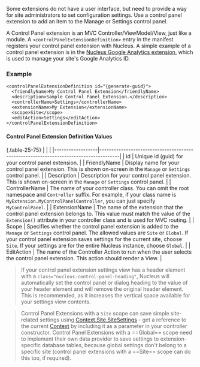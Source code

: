 Some extensions do not have a user interface, but need to provide a way for site administrators to set configuration settings.  Use a control panel extension to add an item to the 
Manage or Settings control panel.

A Control Panel extension is an MVC Controller/ViewModel/View, just like a module.  A `<controlPanelExtensionDefinition>` entry in the manifest registers your control panel extension 
with Nucleus.  A simple example of a control panel extension is in the [Nucleus Google Analytics extension](/other-extensions/google-analytics/), which is used to 
manage your site's Google Analytics ID.

### Example
```
<controlPanelExtensionDefinition id="{generate-guid}">
  <friendlyName>My Control Panel Extension</friendlyName>
  <description>Sample Control Panel Extension.</description>
  <controllerName>Settings</controllerName>
  <extensionName>My Extension</extensionName>
  <scope>Site</scope>
  <editAction>Settings</editAction>
</controlPanelExtensionDefinition>
```

#### Control Panel Extension Definition Values
{.table-25-75}
|                  |                                                                                      |
|------------------|--------------------------------------------------------------------------------------|
| id               | Unique id (guid) for your control panel extension. |
| FriendlyName     | Display name for your control panel extension.  This is shown on-screen in the `Manage` or `Settings` control panel. |
| Description      | Description for your control panel extension.  This is shown on-screen in the `Manage` or `Settings` control panel. |
| ControllerName   | The name of your controller class.  You can omit the root namespace and `Controller` suffix. For example, if your class name is `MyExtension.MyControlPanelController`, you can just specify `MyControlPanel`. |
| ExtensionName    | The name of the extension that the control panel extension belongs to.  This value must match the value of the `Extension()` attribute in your controller class and is used for MVC routing. |
| Scope            | Specifies whether the control panel extension is added to the `Manage` or `Settings` control panel.  The allowed values are `Site` or `Global`.  If your control panel extension saves settings for the current site, choose `Site`.  If your settings are for the entire Nucleus instance, choose `Global`. |
| EditAction       | The name of the Controller Action to run when the user selects the control panel extension.  This action should render a View. |

> If your control panel extension settings view has a header element with a `class="nucleus-control-panel-heading"`, Nucleus will automatically
set the control panel or dialog heading to the value of your header element and will remove the original header element.  This is recommended, 
as it increases the vertical space available for your settings view contents.

> Control Panel Extensions with a `Site` scope can save simple site-related settings using [Context.Site.SiteSettings](/api-documentation/Nucleus.Extensions.xml/Nucleus.Extensions.SiteSettingsExtensions/) - get 
a reference to the current [Context](/api-documentation/Nucleus.Abstractions.xml/Nucleus.Abstractions.Models.Context/) by including 
it as a parameter in your controller constructor. Control Panel Extensions with a ==Global== scope need to implement their own data provider 
to save settings to extension-specific database tables, because global settings don't belong to a specific site (control panel extensions 
with a ==Site== scope can do this too, if required).  